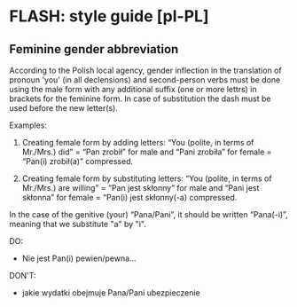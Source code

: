 # FLASH: style guide [pl-PL]

## Feminine gender abbreviation

According to the Polish local agency, gender inflection in the translation of pronoun 'you' (in all declensions) and second-person verbs must be done using the male form with any additional suffix (one or more lettrs) in brackets for the feminine form. In case of substitution the dash must be used before the new letter(s).

Examples:

1. Creating female form by adding letters: “You (polite, in terms of Mr./Mrs.) did” = “Pan zrobił” for male and “Pani zrobiła” for female = “Pan(i) zrobił(a)” compressed.

2. Creating female form by substituting letters: “You (polite, in terms of Mr./Mrs.) are willing” = “Pan jest skłonny” for male and “Pani jest skłonna” for female = “Pan(i) jest skłonny(-a) compressed. 

In the case of the genitive (your) “Pana/Pani”, it should be written “Pana(-i)”, meaning that we substitute "a" by "i". 

DO:

- Nie jest Pan(i) pewien/pewna... 

DON'T:

- jakie wydatki obejmuje Pana/Pani ubezpieczenie
